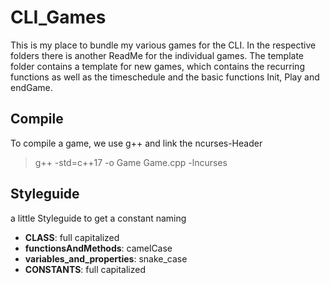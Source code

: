 # CLI_Games
This is my place to bundle my various games for the CLI. In the respective folders there is another ReadMe for the individual games. The template folder contains a template for new games, which contains the recurring functions as well as the timeschedule and the basic functions Init, Play and endGame. 

## Compile
To compile a game, we use g++ and link the ncurses-Header
> g++ -std=c++17 -o Game Game.cpp -lncurses

## Styleguide
a little Styleguide to get a constant naming
* **CLASS**: full capitalized
* **functionsAndMethods**: camelCase
* **variables_and_properties**: snake_case
* **CONSTANTS**: full capitalized